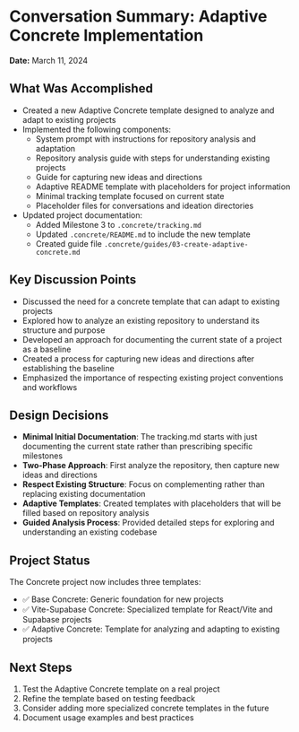 # Conversation Summary: Adaptive Concrete Implementation

**Date:** March 11, 2024

## What Was Accomplished

- Created a new Adaptive Concrete template designed to analyze and adapt to existing projects
- Implemented the following components:
  - System prompt with instructions for repository analysis and adaptation
  - Repository analysis guide with steps for understanding existing projects
  - Guide for capturing new ideas and directions
  - Adaptive README template with placeholders for project information
  - Minimal tracking template focused on current state
  - Placeholder files for conversations and ideation directories
- Updated project documentation:
  - Added Milestone 3 to `.concrete/tracking.md`
  - Updated `.concrete/README.md` to include the new template
  - Created guide file `.concrete/guides/03-create-adaptive-concrete.md`

## Key Discussion Points

- Discussed the need for a concrete template that can adapt to existing projects
- Explored how to analyze an existing repository to understand its structure and purpose
- Developed an approach for documenting the current state of a project as a baseline
- Created a process for capturing new ideas and directions after establishing the baseline
- Emphasized the importance of respecting existing project conventions and workflows

## Design Decisions

- **Minimal Initial Documentation**: The tracking.md starts with just documenting the current state rather than prescribing specific milestones
- **Two-Phase Approach**: First analyze the repository, then capture new ideas and directions
- **Respect Existing Structure**: Focus on complementing rather than replacing existing documentation
- **Adaptive Templates**: Created templates with placeholders that will be filled based on repository analysis
- **Guided Analysis Process**: Provided detailed steps for exploring and understanding an existing codebase

## Project Status

The Concrete project now includes three templates:
- ✅ Base Concrete: Generic foundation for new projects
- ✅ Vite-Supabase Concrete: Specialized template for React/Vite and Supabase projects
- ✅ Adaptive Concrete: Template for analyzing and adapting to existing projects

## Next Steps

1. Test the Adaptive Concrete template on a real project
2. Refine the template based on testing feedback
3. Consider adding more specialized concrete templates in the future
4. Document usage examples and best practices 